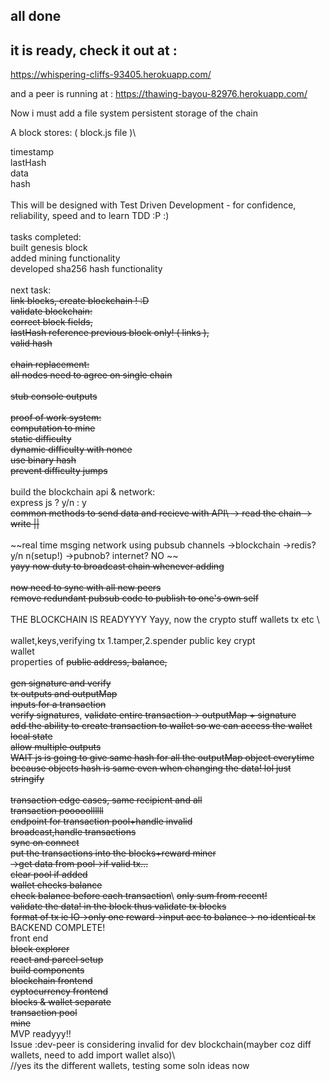 ## all done
## it is ready, check it out at : 
https://whispering-cliffs-93405.herokuapp.com/

and a peer is running at : 
https://thawing-bayou-82976.herokuapp.com/

Now i must add a file system persistent storage of the chain








A block stores: ( block.js file )\


  timestamp\
  lastHash\
  data\
  hash\
  \
This will be designed with Test Driven Development - for confidence, reliability, speed and to learn TDD :P :) \
\
tasks completed:\
	built genesis block\
	added mining functionality\
	developed sha256 hash functionality\
\
next task:\
	~~link blocks, create blockchain ! :D~~\
	~~validate blockchain:\
		correct block fields,\
		lastHash reference previous block only! ( links ),\
		valid hash~~\
<br>
		~~chain replacement:\
		all nodes need to agree on single chain~~\
\
		~~stub console outputs~~\
		\
		~~proof of work system:\
			computation to mine\
			static difficulty~~\
		~~dynamic difficulty with nonce~~\
		~~use binary hash~~\
		~~prevent difficulty jumps~~\
		\
		build the blockchain api & network:\
		express js ? y/n : y\
		~~common methods to send data and recieve with API\   -> read the chain -> write ||~~ \
\
		~~real time msging network using pubsub channels ->blockchain  ->redis? y/n n(setup!) ->pubnob? internet? NO  ~~\
		~~yayy now duty to broadcast chain whenever adding~~ \
		\
		~~now need to sync with all new peers~~\
		~~remove redundant pubsub code to publish to one's own self~~\
\
THE BLOCKCHAIN IS READYYYY Yayy, now the crypto stuff wallets tx etc \ \
\
wallet,keys,verifying tx 1.tamper,2.spender public key crypt \
wallet\
 properties of ~~public address, balance,~~\
 \
 ~~gen signature and verify~~\
 ~~tx outputs and outputMap~~\
 ~~inputs for a transaction~~\
 ~~verify signatures~~, ~~validate entire transaction-> outputMap + signature~~\
 ~~add the ability to create transaction to wallet so we can access the wallet local state~~\
 ~~allow multiple outputs~~ \
 ~~WAIT js is going to give same hash for all the outputMap object everytime because objects hash is same even when changing the data! 
lol just stringify~~\
\
~~transaction edge cases, same recipient and all~~\
~~transaction pooooollllll~~\
~~endpoint for transaction pool+handle invalid~~\
~~broadcast,handle transactions\
sync on connect~~\
~~put the transactions into the blocks+reward miner\
->get data from pool->if valid tx...\
clear pool if added~~\
~~wallet checks balance~~\
~~check balance before each transaction~~\ 
~~only sum from recent!~~\
~~validate the data! in the block thus validate tx blocks\
format of tx ie IO->only one reward->input acc to balance-> no identical tx~~\
BACKEND COMPLETE!\
front end \
~~block explorer \
react and parcel setup\
build components\
blockchain frontend~~\
~~cyptocurrency frontend\
blocks & wallet separate\
transaction pool\
mine~~\
MVP readyyy!!\
Issue :dev-peer is considering invalid for dev blockchain(mayber coz diff wallets, need to add import wallet also)\\\
//yes its the different wallets, testing some soln ideas now
